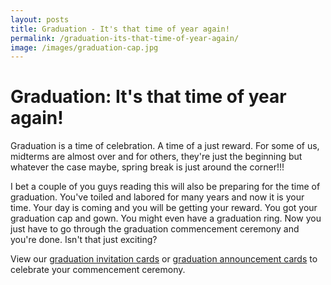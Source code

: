 ```yaml
---
layout: posts
title: Graduation - It's that time of year again!
permalink: /graduation-its-that-time-of-year-again/
image: /images/graduation-cap.jpg
---
```


<h1>Graduation: It's that time of year again!</h1>    

<p>Graduation is a time of celebration. A time of a just reward. For some of us, midterms are almost over and for others, they're just the beginning but whatever the case maybe, spring break is just around the corner!!!</p>

<p>I bet a couple of you guys reading this will also be preparing for the time of graduation. You've toiled and labored for many years and now it is your time. Your day is coming and you will be getting your reward. You got your graduation cap and gown. You might even have a graduation ring. Now you just have to go through the graduation commencement ceremony and you're done. Isn't that just exciting?</p>

<p>View our <a href="{{site.url}}/graduation-invitation-cards">graduation invitation cards</a> or <a href="{{site.url}}/graduation-announcement-cards">graduation announcement cards</a> to celebrate your commencement ceremony.</p>